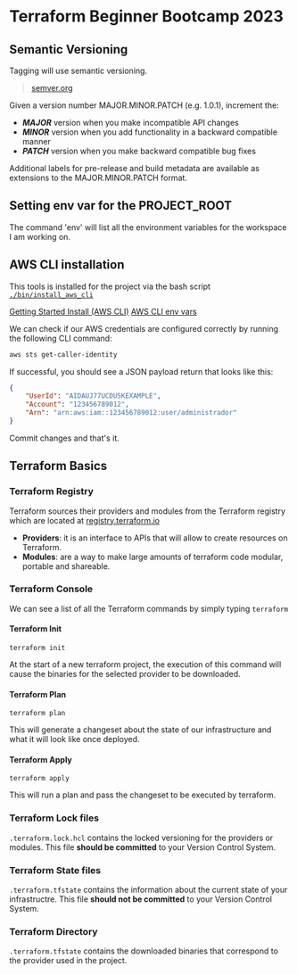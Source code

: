 # Terraform Beginner Bootcamp 2023

## Semantic Versioning

Tagging will use semantic versioning.

> [semver.org](https://semver.org/)

Given a version number MAJOR.MINOR.PATCH (e.g. 1.0.1), increment the:

-    ***MAJOR*** version when you make incompatible API changes
-    ***MINOR*** version when you add functionality in a backward compatible manner
-    ***PATCH*** version when you make backward compatible bug fixes

Additional labels for pre-release and build metadata are available as extensions to the MAJOR.MINOR.PATCH format.

## Setting env var for the PROJECT_ROOT

The command 'env' will list all the environment variables for the workspace I am working on.

## AWS CLI installation

This tools is installed for the project via the bash script [`./bin/install_aws_cli`](./bin/install_aws_cli)

[Getting Started Install (AWS CLI)](https://docs.aws.amazon.com/cli/latest/userguide/getting-started-install.html)
[AWS CLI env vars](https://docs.aws.amazon.com/cli/latest/userguide/cli-configure-envvars.html)

We can check if our AWS credentials are configured correctly by running the following CLI command:

```sh
aws sts get-caller-identity
```
If successful, you should see a JSON payload return that looks like this:
```json
{
    "UserId": "AIDAUJ77UCDUSKEXAMPLE",
    "Account": "123456789012",
    "Arn": "arn:aws:iam::123456789012:user/administrador"
}
```
Commit changes and that's it.

## Terraform Basics

### Terraform Registry

Terraform sources their providers and modules from the Terraform registry which are located at [registry.terraform.io](https://registry.terraform.io/)

- **Providers**: it is an interface to APIs that will allow to create resources on Terraform.
- **Modules**: are a way to make large amounts of terraform code modular, portable and shareable.

### Terraform Console

We can see a list of all the Terraform commands by simply typing `terraform`

#### Terraform Init
`terraform init`

At the start of a new terraform project, the execution of this command will cause the binaries for the selected provider to be downloaded.

#### Terraform Plan
`terraform plan`

This will generate a changeset about the state of our infrastructure and what it will look like once deployed.

#### Terraform Apply
`terraform apply`

This will run a plan and pass the changeset to be executed by terraform.

### Terraform Lock files

`.terraform.lock.hcl` contains the locked versioning for the providers or modules.
This file **should be committed** to your Version Control System.

### Terraform State files
`.terraform.tfstate` contains the information about the current state of your infrastructre. 
This file **should not be committed** to your Version Control System.

### Terraform Directory
`.terraform.tfstate` contains the downloaded binaries that correspond to the provider used in the project.